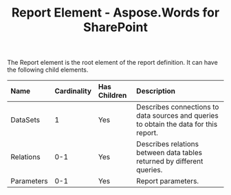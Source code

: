 ﻿---
title: Report Element - Aspose.Words for SharePoint
articleTitle: Report Element
linktitle: Report Element
description: "Report element meaning and structure which may be used while configuring Aspose.Words for SharePoint reports."
type: docs
weight: 20
url: /sharepoint/report-element/
---

The Report element is the root element of the report definition. It can have the following child elements.

|Name|Cardinality|Has Children|Description|
| :- | :- | :- | :- |
|DataSets|1|Yes|Describes connections to data sources and queries to obtain the data for this report.|
|Relations|0-1|Yes|Describes relations between data tables returned by different queries.|
|Parameters|0-1|Yes|Report parameters.|
